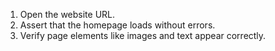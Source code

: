 1. Open the website URL.
2. Assert that the homepage loads without errors.
3. Verify page elements like images and text appear correctly.
